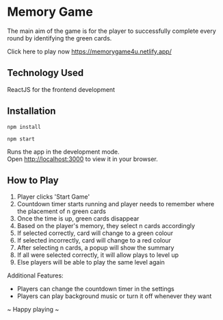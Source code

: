 # Memory Game

The main aim of the game is for the player to successfully complete every round by identifying the green cards. 

Click here to play now https://memorygame4u.netlify.app/

## Technology Used

ReactJS for the frontend development

## Installation

```
npm install

npm start
```

Runs the app in the development mode.\
Open [http://localhost:3000](http://localhost:3000) to view it in your browser.

## How to Play

1. Player clicks 'Start Game'
2. Countdown timer starts running and player needs to remember where the placement of n green cards
3. Once the time is up, green cards disappear
4. Based on the player's memory, they select n cards accordingly
5. If selected correctly, card will change to a green colour
6. If selected incorrectly, card will change to a red colour
7. After selecting n cards, a popup will show the summary
8. If all were selected correctly, it will allow plays to level up
9. Else players will be able to play the same level again

Additional Features:
- Players can change the countdown timer in the settings
- Players can play background music or turn it off whenever they want

~ Happy playing ~